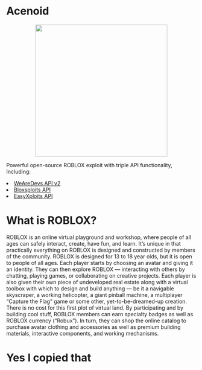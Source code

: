 # Acenoid

<p align="center">
  <img src=https://i.imgur.com/UqAPdtC.png" width="350" title="">
</p>

Powerful open-source ROBLOX exploit with triple API functionality, Including:

<li><a href="https://wearedevs.net/d/Exploit%20APIv2">WeAreDevs API v2</a></li>
<li><a href="https://mega.nz/#!D75jxYwC!uM4EFMjTHNEBiS5obwwfQiwG78e6--S3WQDxa2pYogw">Bloxsploits API</a></li>
<li><a href="https://easyexploits.com/easyexploitsapi">EasyXploits API</a></li>

# What is ROBLOX?
ROBLOX is an online virtual playground and workshop, where people of all ages can safely interact, create, have fun, and learn. It’s unique in that practically everything on ROBLOX is designed and constructed by members of the community. ROBLOX is designed for 13 to 18 year olds, but it is open to people of all ages. Each player starts by choosing an avatar and giving it an identity. They can then explore ROBLOX — interacting with others by chatting, playing games, or collaborating on creative projects. Each player is also given their own piece of undeveloped real estate along with a virtual toolbox with which to design and build anything — be it a navigable skyscraper, a working helicopter, a giant pinball machine, a multiplayer “Capture the Flag” game or some other, yet-to-be-dreamed-up creation. There is no cost for this first plot of virtual land. By participating and by building cool stuff, ROBLOX members can earn specialty badges as well as ROBLOX currency (“Robux”). In turn, they can shop the online catalog to purchase avatar clothing and accessories as well as premium building materials, interactive components, and working mechanisms.
# Yes I copied that
